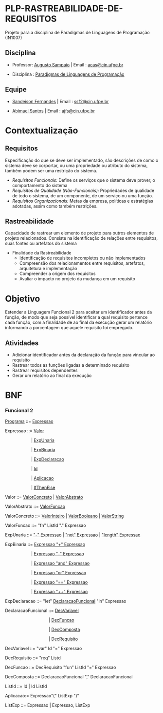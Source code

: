 # PLP-RASTREABILIDADE-DE-REQUISITOS

Projeto para a disciplina de Paradigmas de Linguagens de Programação (IN1007)

## Disciplina
  - Professor: [Augusto Sampaio](https://www.cin.ufpe.br/~acas/index.php "Professor Augusto Sampaio")
  | Email : <acas@cin.ufpe.br>

  - Disciplina : [Paradigmas de Linguagens de Programação](https://www.cin.ufpe.br/~in1007/ "Acesse Aqui!")

## Equipe

  - [Sandeison Fernandes](https://www.linkedin.com/in/SandeisonFernandes "Sandeison Fernandes") | Email : <ssf2@cin.ufpe.br>
  
  - [Abimael Santos](https://github.com/MaelSantos "Abimael Santos")
  | Email : <ajfs@cin.ufpe.br>

# Contextualização

## Requisitos

Especificação do que se deve ser implementado, são descrições de como o sistema deve se corportar, ou uma propriedade ou atributo do sistema, também podem ser uma restrição do sistema.

- *Requisitos Funcionais:* Define os serviços que o sistema deve prover, o comportamento do sistema
- *Requisitos de Qualidade (Não-Funcionais):* Propriedades de qualidade de todo o sistema, de um componente, de um serviço ou uma função.
- *Requisitos Organizacionais:* Metas da empresa, políticas e estratégias adotadas, assim como também restrições.

## Rastreabilidade

Capacidade de rastrear um elemento de projeto para outros elementos de projeto relacionados. Consiste na identificação de relações entre requisitos, suas fontes ou artefatos do sistema

- Finalidade da Rastreabilidade
  - Identificação de requisitos incompletos ou não implementados
  - Compreensão dos relacionamentos entre requisitos, artefatos, arquitetura e implementação 
  - Compreender a origem dos requisitos
  - Avaliar o impacto no projeto da mudança em um requisito

# Objetivo

Estender a Linguagem Funcional 2 para aceitar um identificador antes da função, de modo que seja possível identificar a qual requisito pertence cada função, com a finalidade de ao final da execução gerar um relatório informando a porcentagem que aquele requisito foi empregado.

## Atividades

- Adicionar identificador antes da declaração da função para vincular ao requisito
- Rastrear todos as funções ligadas a determinado requisito
- Rastrear requisitos dependentes
- Gerar um relatório ao final da execução
 
# BNF

<h3>Funcional 2</h3>

[Programa](/Funcional2/src/lf2/plp/functional2/Programa.java) ::= [Expressao](/Funcional2/src/lf2/plp/expressions2/expression/Expressao.java)

Expressao ::= [Valor](/Funcional2/src/lf2/plp/expressions2/expression/Valor.java)

&emsp; &emsp; &emsp; &emsp; &emsp;| [ExpUnaria](/Funcional2/src/lf2/plp/expressions2/expression/ExpUnaria.java)

&emsp; &emsp; &emsp; &emsp; &emsp;| [ExpBinaria](/Funcional2/src/lf2/plp/expressions2/expression/ExpBinaria.java)

&emsp; &emsp; &emsp; &emsp; &emsp;| [ExpDeclaracao](/Funcional2/src/lf2/plp/functional2/expression/ExpDeclaracao.java)

&emsp; &emsp; &emsp; &emsp; &emsp;| [Id](/Funcional2/src/lf2/plp/expressions2/expression/Id.java)

&emsp; &emsp; &emsp; &emsp; &emsp;| [Aplicacao](Funcional2/src/lf2/plp/functional2/expression/Aplicacao.java)

&emsp; &emsp; &emsp; &emsp; &emsp;| [IfThenElse](/Funcional2/src/lf2/plp/functional1/expression/IfThenElse.java)

Valor ::= [ValorConcreto](/Funcional2/src/lf2/plp/expressions2/expression/ValorConcreto.java) | [ValorAbstrato](/Funcional2/src/lf2/plp/functional2/expression/ValorAbstrato.java)


ValorAbstrato ::= [ValorFuncao](/Funcional2/src/lf2/plp/functional2/expression/ValorFuncao.java)

ValorConcreto ::= [ValorInteiro](/Funcional2/src/lf2/plp/expressions2/expression/ValorInteiro.java) | [ValorBooleano](/Funcional2/src/lf2/plp/expressions2/expression/ValorBooleano.java) | [ValorString](/Funcional2/src/lf2/plp/expressions2/expression/ValorString.java)

ValorFuncao ::= "fn" ListId "." Expressao

ExpUnaria ::= ["-" Expressao](/Funcional2/src/lf2/plp/expressions2/expression/ExpMenos.java) | ["not" Expressao](/Funcional2/src/lf2/plp/expressions2/expression/ExpNot.java) | ["length" Expressao](/Funcional2/src/lf2/plp/expressions2/expression/ExpLength.java)

ExpBinaria ::=    [Expressao "+" Expressao](/Funcional2/src/lf2/plp/expressions2/expression/ExpSoma.java)

&emsp; &emsp; &emsp; &emsp; &emsp;| [Expressao "-" Expressao](/Funcional2/src/lf2/plp/expressions2/expression/ExpSub.java)

&emsp; &emsp; &emsp; &emsp; &emsp;| [Expressao "and" Expressao](/Funcional2/src/lf2/plp/expressions2/expression/ExpAnd.java)

&emsp; &emsp; &emsp; &emsp; &emsp;| [Expressao "or" Expressao](/Funcional2/src/lf2/plp/expressions2/expression/ExpOr.java)

&emsp; &emsp; &emsp; &emsp; &emsp;| [Expressao "==" Expressao](/Funcional2/src/lf2/plp/expressions2/expression/ExpEquals.java)

&emsp; &emsp; &emsp; &emsp; &emsp;| [Expressao "++" Expressao](/Funcional2/src/lf2/plp/expressions2/expression/ExpConcat.java)

ExpDeclaracao ::= "let" [DeclaracaoFuncional](/Funcional2/src/lf2/plp/functional1/declaration/DeclaracaoFuncional.java) "in" Expressao

DeclaracaoFuncional ::= [DecVariavel](/Funcional2/src/lf2/plp/functional1/declaration/DecVariavel.java)

&emsp; &emsp; &emsp; &emsp; &emsp; &emsp; &emsp; &emsp; | [DecFuncao](/Funcional2/src/lf2/plp/functional2/declaration/DecFuncao.java)

&emsp; &emsp; &emsp; &emsp; &emsp; &emsp; &emsp; &emsp;   | [DecComposta](/Funcional2/src/lf2/plp/functional1/declaration/DecComposta.java)

&emsp; &emsp; &emsp; &emsp; &emsp; &emsp; &emsp; &emsp;   | [DecRequisito](/Funcional2/src/lf2/plp/functional2/declaration/DecRequisito.java)

DecVariavel ::= "var" Id "=" Expressao

DecRequisito ::= "req" Listd

DecFuncao ::= DecRequisito "fun" ListId "=" Expressao

DecComposta ::= DeclaracaoFuncional "," DeclaracaoFuncional

ListId ::= Id  |  Id ListId

Aplicacao:= Expressao"(" ListExp ")"

ListExp ::= Expressao  |  Expressao, ListExp